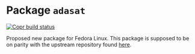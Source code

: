 # Package `adasat`

[![Copr build status](https://copr.fedorainfracloud.org/coprs/dvraaij/ada/package/adasat/status_image/last_build.png)](https://copr.fedorainfracloud.org/coprs/dvraaij/ada/package/adasat/)

Proposed new package for Fedora Linux. This package is supposed to be on parity with the upstream repository found [here](https://github.com/AdaCore/adasat).